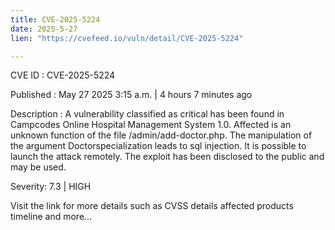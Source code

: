 ```yaml
---
title: CVE-2025-5224
date: 2025-5-27
lien: "https://cvefeed.io/vuln/detail/CVE-2025-5224"

---
```


CVE ID : CVE-2025-5224

Published :  May 27
2025
3:15 a.m. | 4 hours
7 minutes ago

Description : A vulnerability classified as critical has been found in Campcodes Online Hospital Management System 1.0. Affected is an unknown function of the file /admin/add-doctor.php. The manipulation of the argument Doctorspecialization leads to sql injection. It is possible to launch the attack remotely. The exploit has been disclosed to the public and may be used.

Severity: 7.3 | HIGH

Visit the link for more details
such as CVSS details
affected products
timeline
and more...
